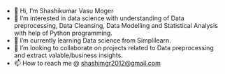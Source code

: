 - 👋 Hi, I’m Shashikumar Vasu Moger
- 👀 I’m interested in data science with understanding of Data preprocessing, Data Cleansing, Data Modelling and Statistical Analysis with help of Python programming.
- 🌱 I’m currently learning Data science from Simplilearn.
- 💞️ I’m looking to collaborate on projects related to Data preprocessing and extract valable/business insights.
- 📫 How to reach me @ shashimgr2012@gmail.com
